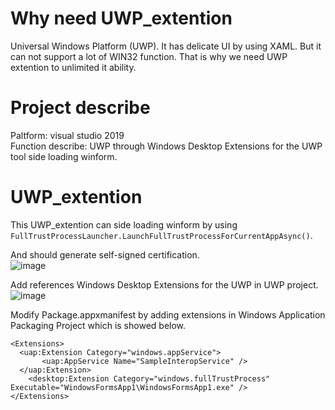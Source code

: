 # Why need UWP_extention
Universal Windows Platform (UWP). It has delicate UI by using XAML. But it can not support a lot of WIN32 function. That is why we need UWP extention to unlimited it ability. 

# Project describe
Paltform: visual studio 2019  
Function describe: UWP through Windows Desktop Extensions for the UWP tool side loading winform.

# UWP_extention
This UWP_extention can side loading winform by using ```FullTrustProcessLauncher.LaunchFullTrustProcessForCurrentAppAsync()```.  

And should generate self-signed certification.  
![image](https://github.com/testtestProblem/UWP_extention/assets/107662393/0aca610e-2e1f-483e-be29-ae0ea8851638)

Add references Windows Desktop Extensions for the UWP in UWP project.  
![image](https://github.com/testtestProblem/UWP_extention/assets/107662393/9c2721f2-0fc4-4a04-8162-bc3da3b69213)

Modify Package.appxmanifest by adding extensions in Windows Application Packaging Project which is showed below.
```
<Extensions>
  <uap:Extension Category="windows.appService">
       <uap:AppService Name="SampleInteropService" />
  </uap:Extension>
	<desktop:Extension Category="windows.fullTrustProcess" Executable="WindowsFormsApp1\WindowsFormsApp1.exe" />
</Extensions>
```


